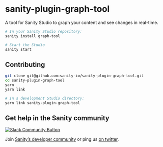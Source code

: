 # sanity-plugin-graph-tool

A tool for Sanity Studio to graph your content and see changes in real-time.

```sh
# In your Sanity Studio repository:
sanity install graph-tool

# Start the Studio
sanity start
```

## Contributing

```sh
git clone git@github.com:sanity-io/sanity-plugin-graph-tool.git
cd sanity-plugin-graph-tool
yarn
yarn link

# In a development Studio directory:
yarn link sanity-plugin-graph-tool
```

## Get help in the Sanity community

[![Slack Community Button](https://slack.sanity.io/badge.svg)](https://slack.sanity.io/)

Join [Sanity’s developer community](https://slack.sanity.io) or ping us [on twitter](https://twitter.com/sanity_io).
